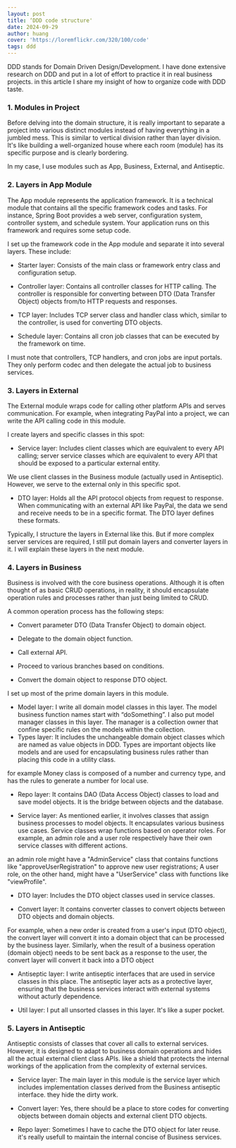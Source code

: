 ```yaml
---
layout: post
title: ‘DDD code structure'
date: 2024-09-29
author: huang
cover: 'https://loremflickr.com/320/100/code'
tags: ddd
---
```


DDD stands for Domain Driven Design/Development. I have done extensive research on DDD and put in a lot of effort to practice it in real business projects. in this article I share my insight of how to organize code with DDD taste.

### 1. Modules in Project

Before delving into the domain structure, it is really important to separate a project into various distinct modules instead of having everything in a jumbled mess. This is similar to vertical division rather than layer division. It's like building a well-organized house where each room (module) has its specific purpose and is clearly bordering.


 In my case, I use modules such as App, Business, External, and Antiseptic.

### 2. Layers in App Module

The App module represents the application framework. It is a technical module that contains all the specific framework codes and tasks. For instance, Spring Boot provides a web server, configuration system, controller system, and schedule system. Your application runs on this framework and requires some setup code.



I set up the framework code in the App module and separate it into several layers. These include:

* Starter layer: Consists of the main class or framework entry class and configuration setup.
 
* Controller layer: Contains all controller classes for HTTP calling. The controller is responsible for converting between DTO (Data Transfer Object) objects from/to HTTP requests and responses.

* TCP layer: Includes TCP server class and handler class which, similar to the controller, is used for converting DTO objects.

* Schedule layer: Contains all cron job classes that can be executed by the framework on time.



I must note that controllers, TCP handlers, and cron jobs are input portals. They only perform codec and then delegate the actual job to business services.

### 3. Layers in External

The External module wraps code for calling other platform APIs and serves communication. For example, when integrating PayPal into a project, we can write the API calling code in this module.



I create layers and specific classes in this spot:

* Service layer: Includes client classes which are equivalent to every API calling; server service classes which are equivalent to every API that should be exposed to a particular external entity.



We use client classes in the Business module (actually used in Antiseptic). However, we serve to the external only in this specific spot.


* DTO layer: Holds all the API protocol objects from request to response. When communicating with an external API like PayPal, the data we send and receive needs to be in a specific format. The DTO layer defines these formats.



Typically, I structure the layers in External like this. But if more complex server services are required, I still put domain layers and converter layers in it. I will explain these layers in the next module.

### 4. Layers in Business

Business is involved with the core business operations. Although it is often thought of as basic CRUD operations, in reality, it should encapsulate operation rules and processes rather than just being limited to CRUD.

A common operation process has the following steps:

* Convert parameter DTO (Data Transfer Object) to domain object.

* Delegate to the domain object function.

* Call external API.

* Proceed to various branches based on conditions.

* Convert the domain object to response DTO object.

I set up most of the prime domain layers in this module.

* Model layer: I write all domain model classes in this layer. The model business function names start with “doSomething”. I also put model manager classes in this layer. The manager is a collection owner that confine specific rules on the models within the collection.
* Types layer: It includes the unchangeable domain object classes which are named as value objects in DDD. Types are important objects like models and are used for encapsulating business rules rather than placing this code in a utility class.


for example Money class is composed of a number and currency type, and has the rules to generate a number for local use.

* Repo layer: It contains DAO (Data Access Object) classes to load and save model objects. It is the bridge between objects and the database.

* Service layer: As mentioned earlier, it involves classes that assign business processes to model objects. It encapsulates various business use cases. Service classes wrap functions based on operator roles. For example, an admin role and a user role respectively have their own service classes with different actions.

an admin role might have a "AdminService" class that contains functions like "approveUserRegistration" to approve new user registrations; A user role, on the other hand, might have a "UserService" class with functions like "viewProfile".

* DTO layer: Includes the DTO object classes used in service classes.

* Convert layer: It contains converter classes to convert objects between DTO objects and domain objects.

For example, when a new order is created from a user's input (DTO object), the convert layer will convert it into a domain object that can be processed by the business layer. Similarly, when the result of a business operation (domain object) needs to be sent back as a response to the user, the convert layer will convert it back into a DTO object

* Antiseptic layer: I write antiseptic interfaces that are used in service classes in this place. The antiseptic layer acts as a protective layer, ensuring that the business services interact with external systems without acturly dependence.

* Util layer: I put all unsorted classes in this layer. It's like a super pocket.

### 5. Layers in Antiseptic

Antiseptic consists of classes that cover all calls to external services. However, it is designed to adapt to business domain operations and hides all the actual external client class APIs. like a shield that protects the internal workings of the application from the complexity of external services.

* Service layer: The main layer in this module is the service layer which includes implementation classes derived from the Business antiseptic interface. they hide the dirty work.

* Convert layer: Yes, there should be a place to store codes for converting objects between domain objects and external client DTO objects.

* Repo layer: Sometimes I have to cache the DTO object for later reuse. it's really usefull to maintain the internal concise of Business services.

